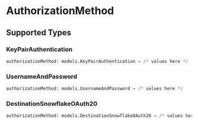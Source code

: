 # AuthorizationMethod


## Supported Types

### KeyPairAuthentication

```python
authorizationMethod: models.KeyPairAuthentication = /* values here */
```

### UsernameAndPassword

```python
authorizationMethod: models.UsernameAndPassword = /* values here */
```

### DestinationSnowflakeOAuth20

```python
authorizationMethod: models.DestinationSnowflakeOAuth20 = /* values here */
```

